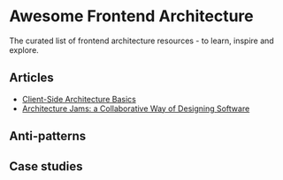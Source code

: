 # Awesome Frontend Architecture
The curated list of frontend architecture resources - to learn, inspire and explore.

## Articles
- [Client-Side Architecture Basics](https://khalilstemmler.com/articles/client-side-architecture/introduction)
- [Architecture Jams: a Collaborative Way of Designing Software](https://blog.pragmaticengineer.com/software-architecture-jams)

## Anti-patterns

## Case studies
